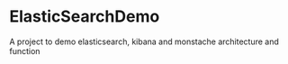 # ElasticSearchDemo
A project to demo elasticsearch, kibana and monstache architecture and function
